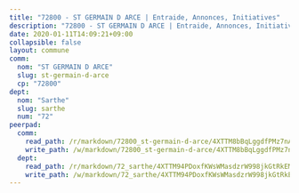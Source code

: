 ```yaml
---
title: "72800 - ST GERMAIN D ARCE | Entraide, Annonces, Initiatives"
description: "72800 - ST GERMAIN D ARCE | Entraide, Annonces, Initiatives"
date: 2020-01-11T14:09:21+09:00
collapsible: false
layout: commune
comm:
  nom: "ST GERMAIN D ARCE"
  slug: st-germain-d-arce
  cp: "72800"
dept:
  nom: "Sarthe"
  slug: sarthe
  num: "72"
peerpad:
  comm:
    read_path: /r/markdown/72800_st-germain-d-arce/4XTTM8bBqLggdfPMz7nAHk2mx6sKoLPZQLkSTNJAaLRZP6MD6
    write_path: /w/markdown/72800_st-germain-d-arce/4XTTM8bBqLggdfPMz7nAHk2mx6sKoLPZQLkSTNJAaLRZP6MD6-K3TgUhe8D5LWhuLRvJR359YSZGx2Hnx1ETjDtUjSwC84kMPgdjCw6mehgaMfQuirEayL3QmpCVMAntH6eBBvfpV9n3bvTJ4d9FzLo1pWWvrrzgjLmnM9PZhEgNbFLa95k1MoYeUk
  dept:
    read_path: /r/markdown/72_sarthe/4XTTM94PDoxfKWsWMasdzrW998jkGtRkEM3CSUC42xSpuJKZ5
    write_path: /w/markdown/72_sarthe/4XTTM94PDoxfKWsWMasdzrW998jkGtRkEM3CSUC42xSpuJKZ5-K3TgTpjFyG67yVeuXvSAfSYzY4Yx2FMtDhgpv5HM2EDBJRVMn95z33xx4XjRNYNVaVsBPQ1t4pG9MoyNqwTqa8mcnEUB8rK4BMVbvUhCtGWCPSFnDCaT8GJTyimDgsCirLN3zswh
---
```


